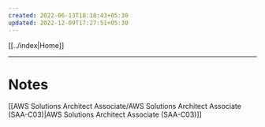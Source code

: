 ```yaml
---
created: 2022-06-13T18:18:43+05:30
updated: 2022-12-09T17:27:51+05:30
---
```

[[../index|Home]]

---

# Notes

[[AWS Solutions Architect Associate/AWS Solutions Architect Associate (SAA-C03)|AWS Solutions Architect Associate (SAA-C03)]]
